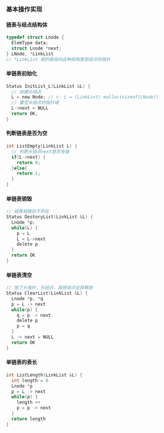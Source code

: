 ### 基本操作实现

#### 链表与结点结构体

```c
typedef struct Lnode {
  ElemType data;
  struct Lnode *next;
} LNode, *LinkList
// *LinkList 指的是指向这种结构类型结点的指针
```

#### 单链表初始化

```c
Status InitList_L(LinkList &L) {
  // 创建头结点
  L = new Node; // c: L = (LinkList) malloc(sizeof(LNode))
  // 置空头结点的指针域
  L->next = NULL
  return OK;
}
```

#### 判断链表是否为空

```c
int ListEmpty(LinkList L) {
  // 判断头结点next是否有值
  if(L->next) {
    return 0;
  }else{
    return 1;
  }
}
```

#### 单链表销毁

```c
// 链表销毁后不存在
Status DestoryList(LinkList &L) {
  Lnode *p;
  while(L) {
    p = L
    L = L->next
    delete p
  }
  return OK
}
```

#### 单链表清空

```c
// 除了头指针、头结点，其他结点全部释放
Status ClearList(LinkList &L) {
  Lnode *p, *q
  p = L -> next
  while(p) {
    q = p -> next
    delete p
    p = q
  }
  L -> next = NULL
  return OK
}
```

#### 单链表的表长

```c
int ListLength(LinkList &L) {
  int length = 0
  Lnode *p
  p = L -> next
  while(p) {
    length ++
    p = p -> next
  }
  return length
}
```

#### 
